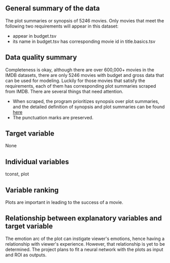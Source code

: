 ## General summary of the data
The plot summaries or synopsis of 5246 movies. Only movies that meet the following two requirements will appear in this dataset:
* appear in budget.tsv
* its name in budget.tsv has corresponding movie id in title.basics.tsv
## Data quality summary
Completeness is okay, although there are over 600,000+ movies in the IMDB datasets, there are only 5246 movies with budget and gross data that can be used for modeling.
Luckily for those movies that satisfy the requirements, each of them has corresponding plot summaries scraped from IMDB. There are several things that need attention.
* When scraped, the program prioritizes synopsis over plot summaries, and the detailed definition of synopsis and plot summaries can be found [here](https://help.imdb.com/article/contribution/titles/plots/G56STCKTK7ESG7CP?ref_=helpsrall#)
* The punctuation marks are preserved.
## Target variable
None
## Individual variables
tconst, plot
## Variable ranking
Plots are important in leading to the success of a movie.
## Relationship between explanatory variables and target variable
The emotion arc of the plot can instigate viewer's emotions, hence having a relationship with viewer's experience. However, that relationship is yet to be determined. The project plans to fit a neural network with the plots as input and ROI as outputs.
